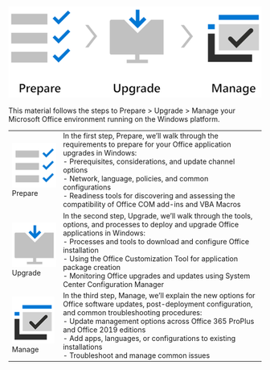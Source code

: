 ![Office Preparation Flowchart](../media/icon2.png)

This material follows the steps to Prepare > Upgrade > Manage your Microsoft Office environment running on the Windows platform.

| | |
|-|-| 
|![Prepare](../media/prepare.png) Prepare|In the first step, Prepare, we’ll walk through the requirements to prepare for your Office application upgrades in Windows:<br>-	Prerequisites, considerations, and update channel options<br>-	Network, language, policies, and common configurations<br>-	Readiness tools for discovering and assessing the compatibility of Office COM add-ins and VBA Macros|
|![Upgrade](../media/upgrade.png) Upgrade|In the second step, Upgrade, we’ll walk through the tools, options, and processes to deploy and upgrade Office applications in Windows:<br>-	Processes and tools to download and configure Office installation<br>-	Using the Office Customization Tool for application package creation<br>-	Monitoring Office upgrades and updates using System Center Configuration Manager|
|![Manage](../media/manage.png) Manage|In the third step, Manage, we’ll explain the new options for Office software updates, post-deployment configuration, and common troubleshooting procedures:<br>-	Update management options across Office 365 ProPlus and Office 2019 editions<br>-	Add apps, languages, or configurations to existing installations<br>-	Troubleshoot and manage common issues|
